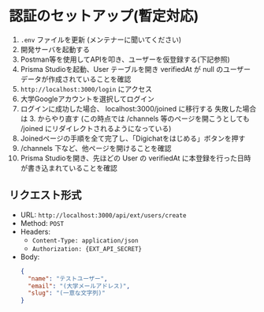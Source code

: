 # 認証のセットアップ(暫定対応)

1. `.env` ファイルを更新 (メンテナーに聞いてください)
2. 開発サーバを起動する
3. Postman等を使用してAPIを叩き、ユーザーを仮登録する(下記参照)
4. Prisma Studioを起動、User テーブルを開き verifiedAt が null のユーザーデータが作成されていることを確認
5. `http://localhost:3000/login` にアクセス
6. 大学Googleアカウントを選択してログイン
7. ログインに成功した場合、 localhost:3000/joined に移行する
   失敗した場合は 3. からやり直す
   (この時点では /channels 等のページを開こうとしても /joined にリダイレクトされるようになっている)
8. Joinedページの手順を全て完了し、「Digichatをはじめる」ボタンを押す
9. /channels 下など、他ページを開けることを確認
10. Prisma Studioを開き、先ほどの User の verifiedAt に本登録を行った日時が書き込まれていることを確認

## リクエスト形式

- URL: `http://localhost:3000/api/ext/users/create`
- Method: `POST`
- Headers:
  - `Content-Type: application/json`
  - `Authorization: {EXT_API_SECRET}`
- Body:
  ```json
  {
    "name": "テストユーザー",
    "email": "(大学メールアドレス)",
    "slug": "(一意な文字列)"
  }
  ```
